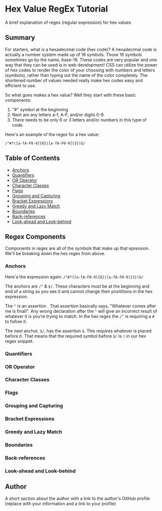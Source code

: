 # Hex Value RegEx Tutorial

A brief explanation of regex (regular expression) for hex values

## Summary

For starters, what is a hexadecimal code (hex code)? A hexadecimal code is actually a number system made up of 16 symbols. Those 16 symbols sometimes go by the name, base-16. These codes are very popular and one way that they can be used is in web development! CSS can utilize the power of hex codes to render the color of your choosing with numbers and letters (symbols), rather than typing out the name of the color completely. The shortened number of values needed really make hex codes easy and efficient to use.

So what goes makes a hex value? Well they start with these basic components:

1. "#" symbol at the beginning
2. Next are any letters a-f, A-F, and/or digits 0-9.
3. There needs to be only 6 or 3 letters and/or numbers in this type of code.

Here's an example of the regex for a hex value:

`/^#?([a-fA-F0-9]{6}|[a-fA-F0-9]{3})$/`

## Table of Contents

- [Anchors](#anchors)
- [Quantifiers](#quantifiers)
- [OR Operator](#or-operator)
- [Character Classes](#character-classes)
- [Flags](#flags)
- [Grouping and Capturing](#grouping-and-capturing)
- [Bracket Expressions](#bracket-expressions)
- [Greedy and Lazy Match](#greedy-and-lazy-match)
- [Boundaries](#boundaries)
- [Back-references](#back-references)
- [Look-ahead and Look-behind](#look-ahead-and-look-behind)

## Regex Components

Components in regex are all of the symbols that make up that epression. We'll be breaking down the hex regex from above.

### Anchors

Here'a the expression again: `/^#?([a-fA-F0-9]{6}|[a-fA-F0-9]{3})$/`

The anchors are `/^` & `$/`. These characters must be at the beginning and end of a string as you see it and cannot change their posititions in the hex expression.

The `^` is an assertion . That assertion basically says, "Whatever comes after me is final!". Any wrong declaration after the `^` will give an incorrect result of whatever it is you’re trying to match. In the hex regex the `/^` is requiring a `#` to follow it.

The next anchor, `$/`, has the assertion `$`. This requires whatever is placed before it. That means that the required symbol before `$/` is `)` in our hex regex snippet.

### Quantifiers

### OR Operator

### Character Classes

### Flags

### Grouping and Capturing

### Bracket Expressions

### Greedy and Lazy Match

### Boundaries

### Back-references

### Look-ahead and Look-behind

## Author

A short section about the author with a link to the author's GitHub profile (replace with your information and a link to your profile)
